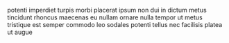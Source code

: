 potenti imperdiet turpis morbi placerat ipsum non dui in dictum metus tincidunt
rhoncus maecenas eu nullam ornare nulla tempor ut metus tristique est semper
commodo leo sodales potenti tellus nec facilisis platea ut augue